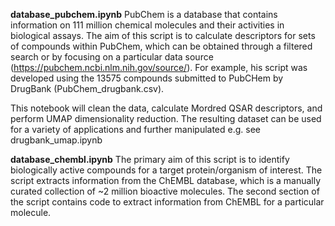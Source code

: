 **database_pubchem.ipynb**
PubChem is a database that contains information on 111 million chemical molecules and their activities in biological assays. The aim of this script is to calculate descriptors for sets of compounds within PubChem, which can be obtained through a filtered search or by focusing on a particular data source (https://pubchem.ncbi.nlm.nih.gov/source/). For example, his script was developed using the 13575 compounds submitted to PubCHem by DrugBank (PubChem_drugbank.csv).

This notebook will clean the data, calculate Mordred QSAR descriptors, and perform UMAP dimensionality reduction. The resulting dataset can be used for a variety of applications and further manipulated e.g. see drugbank_umap.ipynb


**database_chembl.ipynb**
The primary aim of this script is to identify biologically active compounds for a target protein/organism of interest. The script extracts information from the ChEMBL database, which is a manually curated collection of ~2 million bioactive molecules. The second section of the script contains code to extract information from ChEMBL for a particular molecule.
